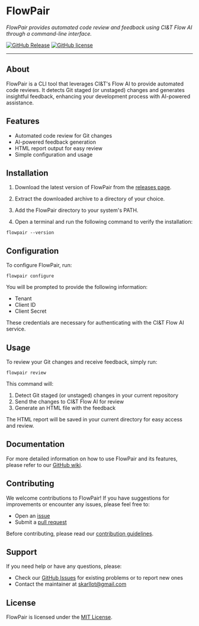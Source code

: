 # FlowPair

_FlowPair provides automated code review and feedback using CI&T Flow AI through a command-line interface._

[![GitHub Release](https://img.shields.io/github/v/release/skarllot/flow-pair)](https://github.com/skarllot/flow-pair/releases)
[![GitHub license](https://img.shields.io/badge/license-MIT-blue.svg?style=flat)](https://raw.githubusercontent.com/skarllot/flow-pair/main/LICENSE)

<hr />

## About

FlowPair is a CLI tool that leverages CI&T's Flow AI to provide automated code reviews. It detects Git staged (or unstaged) changes and generates insightful feedback, enhancing your development process with AI-powered assistance.

## Features

- Automated code review for Git changes
- AI-powered feedback generation
- HTML report output for easy review
- Simple configuration and usage

## Installation

1. Download the latest version of FlowPair from the [releases page](https://github.com/skarllot/flow-pair/releases).

2. Extract the downloaded archive to a directory of your choice.

3. Add the FlowPair directory to your system's PATH.

4. Open a terminal and run the following command to verify the installation:
```
flowpair --version
```

## Configuration

To configure FlowPair, run:
```
flowpair configure
```

You will be prompted to provide the following information:

- Tenant
- Client ID
- Client Secret

These credentials are necessary for authenticating with the CI&T Flow AI service.

## Usage

To review your Git changes and receive feedback, simply run:
```
flowpair review
```

This command will:
1. Detect Git staged (or unstaged) changes in your current repository
2. Send the changes to CI&T Flow AI for review
3. Generate an HTML file with the feedback

The HTML report will be saved in your current directory for easy access and review.

## Documentation

For more detailed information on how to use FlowPair and its features, please refer to our [GitHub wiki](https://github.com/skarllot/flow-pair/wiki).

## Contributing

We welcome contributions to FlowPair! If you have suggestions for improvements or encounter any issues, please feel free to:

- Open an [issue](https://github.com/skarllot/flow-pair/issues)
- Submit a [pull request](https://github.com/skarllot/flow-pair/pulls)

Before contributing, please read our [contribution guidelines](CONTRIBUTING.md).

## Support

If you need help or have any questions, please:

- Check our [GitHub Issues](https://github.com/skarllot/flow-pair/issues) for existing problems or to report new ones
- Contact the maintainer at [skarllot@gmail.com](mailto:skarllot@gmail.com)

## License

FlowPair is licensed under the [MIT License](./LICENSE).
